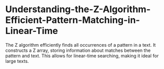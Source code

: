 # Understanding-the-Z-Algorithm-Efficient-Pattern-Matching-in-Linear-Time
The Z algorithm efficiently finds all occurrences of a pattern in a text. It constructs a Z array, storing information about matches between the pattern and text. This allows for linear-time searching, making it ideal for large texts.
